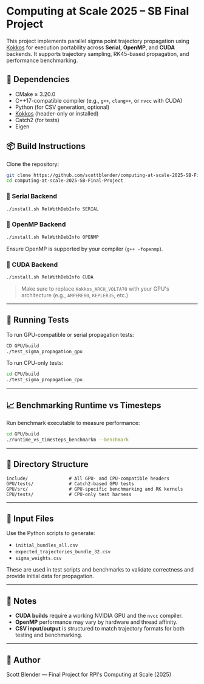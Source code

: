 # Computing at Scale 2025 – SB Final Project

This project implements parallel sigma point trajectory propagation using [Kokkos](https://github.com/kokkos/kokkos) for execution portability across **Serial**, **OpenMP**, and **CUDA** backends. It supports trajectory sampling, RK45-based propagation, and performance benchmarking.

## 🔧 Dependencies

- CMake ≥ 3.20.0
- C++17-compatible compiler (e.g., `g++`, `clang++`, or `nvcc` with CUDA)
- Python (for CSV generation, optional)
- [Kokkos](https://github.com/kokkos/kokkos) (header-only or installed)
- Catch2 (for tests)
- Eigen

## 📦 Build Instructions

Clone the repository:

```bash
git clone https://github.com/scottblender/computing-at-scale-2025-SB-Final-Project.git
cd computing-at-scale-2025-SB-Final-Project
```

### 🧵 Serial Backend

```bash
./install.sh RelWithDebInfo SERIAL
```

### 🧵 OpenMP Backend

```bash
./install.sh RelWithDebInfo OPENMP
```

Ensure OpenMP is supported by your compiler (`g++ -fopenmp`).

### 🚀 CUDA Backend

```bash
./install.sh RelWithDebInfo CUDA
```

> Make sure to replace `Kokkos_ARCH_VOLTA70` with your GPU's architecture (e.g., `AMPERE80`, `KEPLER35`, etc.)

---

## 🧪 Running Tests

To run GPU-compatible or serial propagation tests:

```bash
CD GPU/build
./test_sigma_propagation_gpu
```

To run CPU-only tests:

```bash
cd CPU/build
./test_sigma_propagation_cpu
```

---

## 📈 Benchmarking Runtime vs Timesteps

Run benchmark executable to measure performance:

```bash
cd GPU/build
./runtime_vs_timesteps_benchmarkm --benchmark
```

---

## 📁 Directory Structure

```
include/               # All GPU- and CPU-compatible headers
GPU/tests/             # Catch2-based GPU tests
GPU/src/               # GPU-specific benchmarking and RK kernels
CPU/tests/             # CPU-only test harness
```

---

## 📄 Input Files

Use the Python scripts to generate:
- `initial_bundles_all.csv`
- `expected_trajectories_bundle_32.csv`
- `sigma_weights.csv`

These are used in test scripts and benchmarks to validate correctness and provide initial data for propagation.

---

## 📍 Notes

- **CUDA builds** require a working NVIDIA GPU and the `nvcc` compiler.
- **OpenMP** performance may vary by hardware and thread affinity.
- **CSV input/output** is structured to match trajectory formats for both testing and benchmarking.

---

## 👤 Author

Scott Blender — Final Project for RPI's Computing at Scale (2025)
